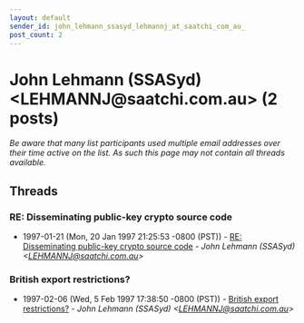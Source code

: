 ```yaml
---
layout: default
sender_id: john_lehmann_ssasyd_lehmannj_at_saatchi_com_au_
post_count: 2
---
```


# John Lehmann (SSASyd) <LEHMANNJ<span>@</span>saatchi.com.au> (2 posts)

_Be aware that many list participants used multiple email addresses over their time active on the list. As such this page may not contain all threads available._

## Threads

### RE: Disseminating public-key crypto source code
+ 1997-01-21 (Mon, 20 Jan 1997 21:25:53 -0800 (PST)) - [RE: Disseminating public-key crypto source code](/archive/1997/01/76a41122b648d6a78bb54cb9f5ff2e7bbee61d6876556b23a633f98a3d8d60b1) - _John Lehmann (SSASyd) \<LEHMANNJ@saatchi.com.au\>_

### British export restrictions?
+ 1997-02-06 (Wed, 5 Feb 1997 17:38:50 -0800 (PST)) - [British export restrictions?](/archive/1997/02/1a8193727bd5f9e754294f4c372db7a8d5a3c4b60c8624627906b389c05dcd68) - _John Lehmann (SSASyd) \<LEHMANNJ@saatchi.com.au\>_

